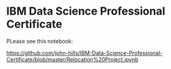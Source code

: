 # IBM Data Science Professional Certificate

PLease see this notebook:

https://github.com/john-hills/IBM-Data-Science-Professional-Certificate/blob/master/Relocation%20Project.ipynb
